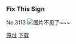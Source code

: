 ### Fix This Sign
No.3113
![图片不见了~~~](https://imgs.xkcd.com/comics/fix_this_sign.png)

[原址](https://xkcd.com//3113) [下载](https://imgs.xkcd.com/comics/fix_this_sign.png)

